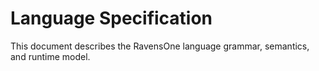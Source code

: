 # Language Specification

This document describes the RavensOne language grammar, semantics, and runtime model.
